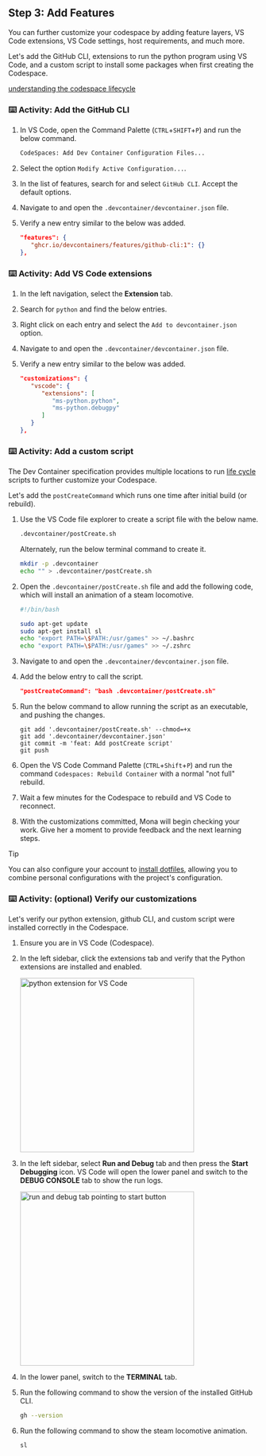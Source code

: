 ## Step 3: Add Features

You can further customize your codespace by adding feature layers, VS Code extensions, VS Code settings, host requirements, and much more.

Let's add the GitHub CLI, extensions to run the python program using VS Code, and a custom script to install some packages when first creating the Codespace.

[understanding the codespace lifecycle](https://docs.github.com/en/codespaces/getting-started/understanding-the-codespace-lifecycle)

### ⌨️ Activity: Add the GitHub CLI

1. In VS Code, open the Command Palette (`CTRL`+`SHIFT`+`P`) and run the below command.

   ```txt
   CodeSpaces: Add Dev Container Configuration Files...
   ```

1. Select the option `Modify Active Configuration...`.

1. In the list of features, search for and select `GitHub CLI`. Accept the default options.

1. Navigate to and open the `.devcontainer/devcontainer.json` file.

1. Verify a new entry similar to the below was added.

   ```json
   "features": {
      "ghcr.io/devcontainers/features/github-cli:1": {}
   },
   ```

### ⌨️ Activity: Add VS Code extensions

1. In the left navigation, select the **Extension** tab.

1. Search for `python` and find the below entries.

1. Right click on each entry and select the `Add to devcontainer.json` option.

1. Navigate to and open the `.devcontainer/devcontainer.json` file.

1. Verify a new entry similar to the below was added.

   ```json
   "customizations": {
      "vscode": {
         "extensions": [
            "ms-python.python",
            "ms-python.debugpy"
         ]
      }
   },
   ```

### ⌨️ Activity: Add a custom script

The Dev Container specification provides multiple locations to run [life cycle](https://containers.dev/implementors/json_reference/#lifecycle-scripts) scripts to further customize your Codespace.

Let's add the `postCreateCommand` which runs one time after initial build (or rebuild).

1. Use the VS Code file explorer to create a script file with the below name.

   ```txt
   .devcontainer/postCreate.sh
   ```

   Alternately, run the below terminal command to create it.

   ```bash
   mkdir -p .devcontainer
   echo "" > .devcontainer/postCreate.sh
   ```

1. Open the `.devcontainer/postCreate.sh` file and add the following code, which will install an animation of a steam locomotive.

   ```bash
   #!/bin/bash

   sudo apt-get update
   sudo apt-get install sl
   echo "export PATH=\$PATH:/usr/games" >> ~/.bashrc
   echo "export PATH=\$PATH:/usr/games" >> ~/.zshrc
   ```

1. Navigate to and open the `.devcontainer/devcontainer.json` file.

1. Add the below entry to call the script.

   ```json
   "postCreateCommand": "bash .devcontainer/postCreate.sh"
   ```

1. Run the below command to allow running the script as an executable, and pushing the changes.

   ```shell
   git add '.devcontainer/postCreate.sh' --chmod=+x
   git add '.devcontainer/devcontainer.json'
   git commit -m 'feat: Add postCreate script'
   git push
   ```

1. Open the VS Code Command Palette (`CTRL`+`Shift`+`P`) and run the command `Codespaces: Rebuild Container` with a normal "not full" rebuild.

1. Wait a few minutes for the Codespace to rebuild and VS Code to reconnect.

1. With the customizations committed, Mona will begin checking your work. Give her a moment to provide feedback and the next learning steps.

> [!TIP]
> You can also configure your account to [install dotfiles](https://docs.github.com/en/codespaces/setting-your-user-preferences/personalizing-github-codespaces-for-your-account), allowing you to combine personal configurations with the project's configuration.

### ⌨️ Activity: (optional) Verify our customizations

Let's verify our python extension, github CLI, and custom script were installed correctly in the Codespace.

1. Ensure you are in VS Code (Codespace).

1. In the left sidebar, click the extensions tab and verify that the Python extensions are installed and enabled.

   <img width="350" alt="python extension for VS Code" src="https://github.com/user-attachments/assets/3040c0f5-1658-47e2-a439-20504a384f77" />

1. In the left sidebar, select **Run and Debug** tab and then press the **Start Debugging** icon. VS Code will open the lower panel and switch to the **DEBUG CONSOLE** tab to show the run logs.

   <img alt="run and debug tab pointing to start button" src="" width="350"/>

1. In the lower panel, switch to the **TERMINAL** tab.

1. Run the following command to show the version of the installed GitHub CLI.

   ```bash
   gh --version
   ```

1. Run the following command to show the steam locomotive animation.

   ```bash
   sl
   ```
